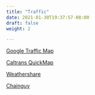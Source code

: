 ```yaml
---
title: "Traffic"
date: 2021-01-30T19:37:57-08:00
draft: false
weight: 2

---
```


<a target="_blank" href="https://www.google.com/maps/place/Meyers,+CA+96150/@38.8754622,-119.9998282,12.5z/data=!4m5!3m4!1s0x80998dd10cb46911:0x9a6aa0d06b4f0a29!8m2!3d38.8561066!4d-120.013057!5m1!1e1">Google Traffic Map</a>

<a target="_blank" href="http://quickmap.dot.ca.gov/">Caltrans QuickMap</a>

<a target="_blank" href="https://oss.weathershare.org/?clat=38.85304&clng=-120.02144&zoom=13">Weathershare</a>

<a target="_blank" href="https://chainguy.com">Chainguy</a>

